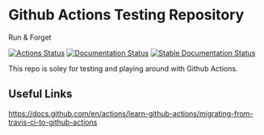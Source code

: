 # Github Actions Testing Repository

Run & Forget

[![Actions Status](https://github.com/vkresch/actions-test/workflows/CI/badge.svg)](https://github.com/vkresch/actions-test/actions)
[![Documentation Status](https://github.com/vkresch/actions-test/workflows/Docs/badge.svg)](https://github.com/vkresch/actions-test/actions)
[![Stable Documentation Status](https://img.shields.io/badge/docs-stable-blue.svg)](https://vkresch.github.io/actions-test/)

This repo is soley for testing and playing around with Github Actions.

## Useful Links

https://docs.github.com/en/actions/learn-github-actions/migrating-from-travis-ci-to-github-actions